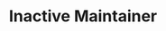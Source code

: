 ---
_id: creduo
name: 박주혁
title: Inactive Maintainer
team: Alumni
link_github: https://github.com/creduo
link_linkedin: https://www.linkedin.com/in/juhyukpark/
link_twitter:
link_facebook: https://www.facebook.com/funderbar
link_instagram:
link_youtube:
link_homepage:
---
